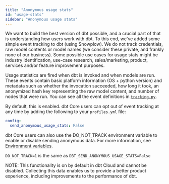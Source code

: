 ```yaml
---
title: "Anonymous usage stats"
id: "usage-stats"
sidebar: "Anonymous usage stats"
---
```


We want to build the best version of dbt possible, and a crucial part of that is understanding how users work with dbt. To this end, we've added some simple event tracking to dbt (using Snowplow). We do not track credentials, raw model contents or model names (we consider these private, and frankly none of our business). Some possible use cases for usage stats might be industry identification, use-case research, sales/marketing, product, services and/or feature improvement purposes.

Usage statistics are fired when dbt is invoked and when models are run. These events contain basic platform information (OS + python version) and metadata such as whether the invocation succeeded, how long it took, an anonymized hash key representing the raw model content, and number of nodes that were run. You can see all the event definitions in [`tracking.py`](https://github.com/dbt-labs/dbt-core/blob/HEAD/core/dbt/tracking.py).

By default, this is enabled. dbt Core users can opt out of event tracking at any time by adding the following to your `profiles.yml` file:

```yaml
config:
  send_anonymous_usage_stats: False
```

dbt Core users can also use the DO_NOT_TRACK environment variable to enable or disable sending anonymous data. For more information, see [Environment variables](/docs/build/environment-variables).

`DO_NOT_TRACK=1` is the same as `DBT_SEND_ANONYMOUS_USAGE_STATS=False`

NOTE: This functionality is on by default in dbt Cloud and cannot be disabled. Collecting this data enables us to provide a better product experience, including improvements to the performance of dbt.
